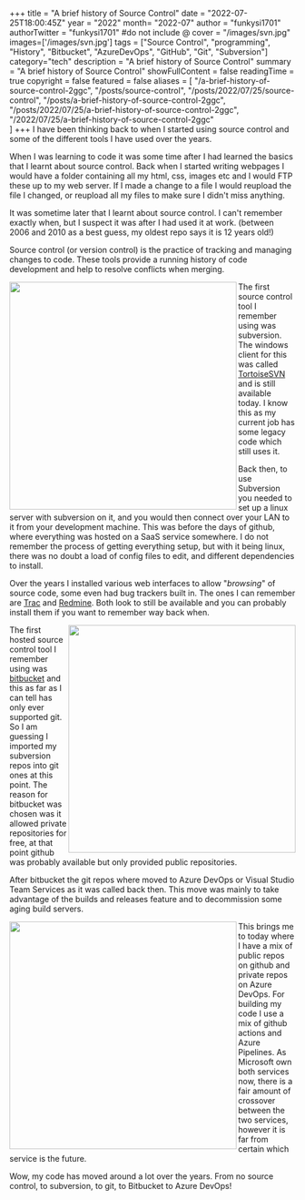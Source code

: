 +++
title = "A brief history of Source Control"
date = "2022-07-25T18:00:45Z"
year = "2022"
month= "2022-07"
author = "funkysi1701"
authorTwitter = "funkysi1701" #do not include @
cover = "/images/svn.jpg"
images=['/images/svn.jpg']
tags = ["Source Control", "programming", "History", "Bitbucket", "AzureDevOps", "GitHub", "Git", "Subversion"]
category="tech"
description =  "A brief history of Source Control"
summary = "A brief history of Source Control"
showFullContent = false
readingTime = true
copyright = false
featured = false
aliases = [
    "/a-brief-history-of-source-control-2ggc",
    "/posts/source-control",
    "/posts/2022/07/25/source-control",
    "/posts/a-brief-history-of-source-control-2ggc",
    "/posts/2022/07/25/a-brief-history-of-source-control-2ggc",
    "/2022/07/25/a-brief-history-of-source-control-2ggc"    
]
+++
I have been thinking back to when I started using source control and some of the different tools I have used over the years.

When I was learning to code it was some time after I had learned the basics that I learnt about source control. Back when I started writing webpages I would have a folder containing all my html, css, images etc and I would FTP these up to my web server. If I made a change to a file I would reupload the file I changed, or reupload all my files to make sure I didn't miss anything.

It was sometime later that I learnt about source control. I can't remember exactly when, but I suspect it was after I had used it at work. (between 2006 and 2010 as a best guess, my oldest repo says it is 12 years old!)

Source control (or version control) is the practice of tracking and managing changes to code. These tools provide a running history of code development and help to resolve conflicts when merging.

<img src="/images/svn.jpg" width="400px" align="left" />

The first source control tool I remember using was subversion. The windows client for this was called [TortoiseSVN](https://tortoisesvn.net/downloads.html) and is still available today. I know this as my current job has some legacy code which still uses it.

Back then, to use Subversion you needed to set up a linux server with subversion on it, and you would then connect over your LAN to it from your development machine. This was before the days of github, where everything was hosted on a SaaS service somewhere. I do not remember the process of getting everything setup, but with it being linux, there was no doubt a load of config files to edit, and different dependencies to install.

Over the years I installed various web interfaces to allow "*browsing*" of source code, some even had bug trackers built in. The ones I can remember are [Trac](https://trac.edgewall.org/) and [Redmine](https://www.redmine.org/). Both look to still be available and you can probably install them if you want to remember way back when.

<img src="https://storageaccountblog9f5d.blob.core.windows.net/blazor/wp-content/uploads/2017/03/github-octocat.png?resize=300%2C158&ssl=1" width="400px" align="right" />

The first hosted source control tool I remember using was [bitbucket](https://bitbucket.org/product/) and this as far as I can tell has only ever supported git. So I am guessing I imported my subversion repos into git ones at this point. The reason for bitbucket was chosen was it allowed private repositories for free, at that point github was probably available but only provided public repositories.

After bitbucket the git repos where moved to Azure DevOps or Visual Studio Team Services as it was called back then. This move was mainly to take advantage of the builds and releases feature and to decommission some aging build servers.

<img src="/images/azuredevops.png" align="left" width="400px" />

This brings me to today where I have a mix of public repos on github and private repos on Azure DevOps. For building my code I use a mix of github actions and Azure Pipelines. As Microsoft own both services now, there is a fair amount of crossover between the two services, however it is far from certain which service is the future.

Wow, my code has moved around a lot over the years. From no source control, to subversion, to git, to Bitbucket to Azure DevOps!